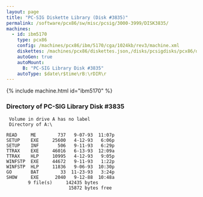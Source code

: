 ```yaml
---
layout: page
title: "PC-SIG Diskette Library (Disk #3835)"
permalink: /software/pcx86/sw/misc/pcsig/3000-3999/DISK3835/
machines:
  - id: ibm5170
    type: pcx86
    config: /machines/pcx86/ibm/5170/cga/1024kb/rev3/machine.xml
    diskettes: /machines/pcx86/diskettes.json,/disks/pcsigdisks/pcx86/diskettes.json
    autoGen: true
    autoMount:
      B: "PC-SIG Library Disk #3835"
    autoType: $date\r$time\rB:\rDIR\r
---
```


{% include machine.html id="ibm5170" %}

### Directory of PC-SIG Library Disk #3835

     Volume in drive A has no label
     Directory of A:\

    READ     ME        737   9-07-93  11:07p
    SETUP    EXE     25600   4-12-93   6:06p
    SETUP    INF       506   9-11-93   6:29p
    TTRAX    EXE     46016   6-13-93  12:09a
    TTRAX    HLP     10995   4-12-93   9:05p
    WINFSTP  EXE     44672   9-11-93   1:22p
    WINFSTP  HLP     11836   9-06-93  10:30p
    GO       BAT        33  11-23-93   3:24p
    SHOW     EXE      2040   9-12-88  10:48a
            9 file(s)     142435 bytes
                           15872 bytes free
